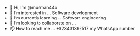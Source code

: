 - 👋 Hi, I’m @musman44o
- 👀 I’m interested in ... Software development
- 🌱 I’m currently learning ... Software engineering
- 💞️ I’m looking to collaborate on ...
- 📫 How to reach me ...
+923431392517 my WhatsApp number
<!---
musman44o/musman44o is a ✨ unique ✨ repository because its `README.md` (this file) appears on your GitHub profile.
You can click the Preview link to take a look at your changes.
--->
